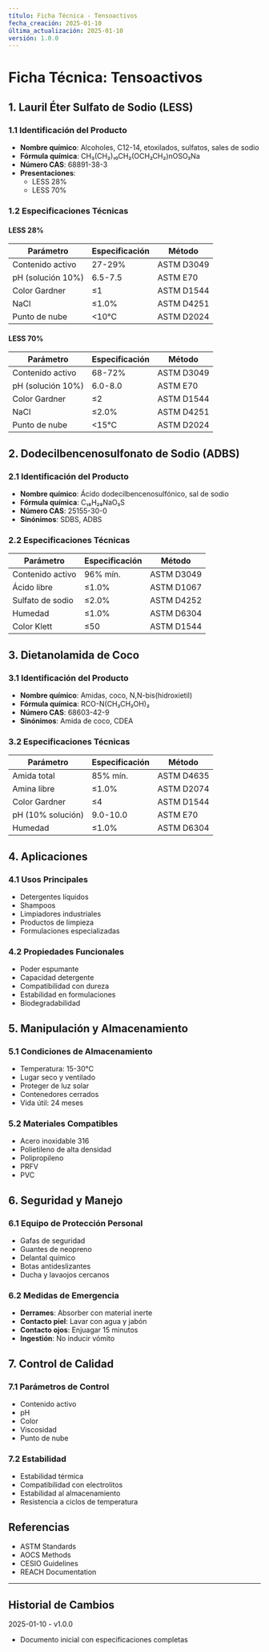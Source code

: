```yaml
---
título: Ficha Técnica - Tensoactivos
fecha_creación: 2025-01-10
última_actualización: 2025-01-10
versión: 1.0.0
---
```


# Ficha Técnica: Tensoactivos

## 1. Lauril Éter Sulfato de Sodio (LESS)

### 1.1 Identificación del Producto
- **Nombre químico**: Alcoholes, C12-14, etoxilados, sulfatos, sales de sodio
- **Fórmula química**: CH₃(CH₂)₁₀CH₂(OCH₂CH₂)nOSO₃Na
- **Número CAS**: 68891-38-3
- **Presentaciones**:
  * LESS 28%
  * LESS 70%

### 1.2 Especificaciones Técnicas
#### LESS 28%
| Parámetro | Especificación | Método |
|-----------|----------------|---------|
| Contenido activo | 27-29% | ASTM D3049 |
| pH (solución 10%) | 6.5-7.5 | ASTM E70 |
| Color Gardner | ≤1 | ASTM D1544 |
| NaCl | ≤1.0% | ASTM D4251 |
| Punto de nube | <10°C | ASTM D2024 |

#### LESS 70%
| Parámetro | Especificación | Método |
|-----------|----------------|---------|
| Contenido activo | 68-72% | ASTM D3049 |
| pH (solución 10%) | 6.0-8.0 | ASTM E70 |
| Color Gardner | ≤2 | ASTM D1544 |
| NaCl | ≤2.0% | ASTM D4251 |
| Punto de nube | <15°C | ASTM D2024 |

## 2. Dodecilbencenosulfonato de Sodio (ADBS)

### 2.1 Identificación del Producto
- **Nombre químico**: Ácido dodecilbencenosulfónico, sal de sodio
- **Fórmula química**: C₁₈H₂₉NaO₃S
- **Número CAS**: 25155-30-0
- **Sinónimos**: SDBS, ADBS

### 2.2 Especificaciones Técnicas
| Parámetro | Especificación | Método |
|-----------|----------------|---------|
| Contenido activo | 96% mín. | ASTM D3049 |
| Ácido libre | ≤1.0% | ASTM D1067 |
| Sulfato de sodio | ≤2.0% | ASTM D4252 |
| Humedad | ≤1.0% | ASTM D6304 |
| Color Klett | ≤50 | ASTM D1544 |

## 3. Dietanolamida de Coco

### 3.1 Identificación del Producto
- **Nombre químico**: Amidas, coco, N,N-bis(hidroxietil)
- **Fórmula química**: RCO-N(CH₂CH₂OH)₂
- **Número CAS**: 68603-42-9
- **Sinónimos**: Amida de coco, CDEA

### 3.2 Especificaciones Técnicas
| Parámetro | Especificación | Método |
|-----------|----------------|---------|
| Amida total | 85% mín. | ASTM D4635 |
| Amina libre | ≤1.0% | ASTM D2074 |
| Color Gardner | ≤4 | ASTM D1544 |
| pH (10% solución) | 9.0-10.0 | ASTM E70 |
| Humedad | ≤1.0% | ASTM D6304 |

## 4. Aplicaciones

### 4.1 Usos Principales
- Detergentes líquidos
- Shampoos
- Limpiadores industriales
- Productos de limpieza
- Formulaciones especializadas

### 4.2 Propiedades Funcionales
- Poder espumante
- Capacidad detergente
- Compatibilidad con dureza
- Estabilidad en formulaciones
- Biodegradabilidad

## 5. Manipulación y Almacenamiento

### 5.1 Condiciones de Almacenamiento
- Temperatura: 15-30°C
- Lugar seco y ventilado
- Proteger de luz solar
- Contenedores cerrados
- Vida útil: 24 meses

### 5.2 Materiales Compatibles
- Acero inoxidable 316
- Polietileno de alta densidad
- Polipropileno
- PRFV
- PVC

## 6. Seguridad y Manejo

### 6.1 Equipo de Protección Personal
- Gafas de seguridad
- Guantes de neopreno
- Delantal químico
- Botas antideslizantes
- Ducha y lavaojos cercanos

### 6.2 Medidas de Emergencia
- **Derrames**: Absorber con material inerte
- **Contacto piel**: Lavar con agua y jabón
- **Contacto ojos**: Enjuagar 15 minutos
- **Ingestión**: No inducir vómito

## 7. Control de Calidad

### 7.1 Parámetros de Control
- Contenido activo
- pH
- Color
- Viscosidad
- Punto de nube

### 7.2 Estabilidad
- Estabilidad térmica
- Compatibilidad con electrolitos
- Estabilidad al almacenamiento
- Resistencia a ciclos de temperatura

## Referencias
- ASTM Standards
- AOCS Methods
- CESIO Guidelines
- REACH Documentation

---
## Historial de Cambios
2025-01-10 - v1.0.0
- Documento inicial con especificaciones completas